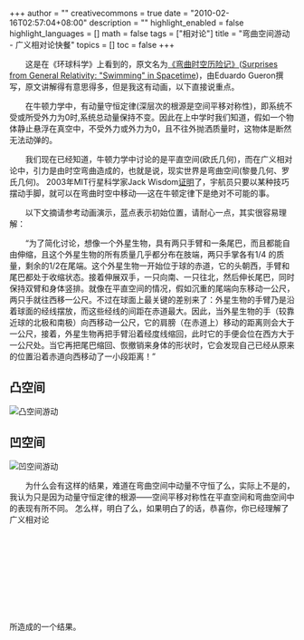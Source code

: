 +++
author = ""
creativecommons = true
date = "2010-02-16T02:57:04+08:00"
description = ""
highlight_enabled = false
highlight_languages = []
math = false
tags = ["相对论"]
title = "弯曲空间游动 - 广义相对论快餐"
topics = []
toc = false
+++

　　这是在《环球科学》上看到的，原文名为[《弯曲时空历险记》](http://sa.ylib.com/MagArticle.aspx?Unit=featurearticles&id=1439)([Surprises from General Relativity: "Swimming" in Spacetime](https://www.scientificamerican.com/article/surprises-from-general-relativity/))，由Eduardo Gueron撰写，原文讲解得有意思得多，但是我这有动画，以下直接说重点。

　　在牛顿力学中，有动量守恒定律(深层次的根源是空间平移对称性)，即系统不受或所受外力为0时,系统总动量保持不变。因此在上中学时我们知道，假如一个物体静止悬浮在真空中，不受外力或外力为0，且不往外抛洒质量时，这物体是断然无法动弹的。

　　我们现在已经知道，牛顿力学中讨论的是平直空间(欧氏几何)，而在广义相对论中，引力是由时空弯曲造成的，也就是说，现实世界是弯曲空间(黎曼几何、罗氏几何)。
2003年MIT行星科学家Jack Wisdom[证明](https://groups.csail.mit.edu/mac/users/wisdom/swimming.pdf)了，宇航员只要以某种技巧摆动手脚，就可以在弯曲时空中移动──这在牛顿定律下是绝对不可能的事。

　　以下文摘请参考动画演示，蓝点表示初始位置，请耐心一点，其实很容易理解：

　　“为了简化讨论，想像一个外星生物，具有两只手臂和一条尾巴，而且都能自由伸缩，且这个外星生物的所有质量几乎都分布在肢端，两只手掌各有1/4 的质量，剩余的1/2在尾端。这个外星生物一开始位于球的赤道，它的头朝西，手臂和尾巴都处于收缩状态。接着伸展双手，一只向南、一只往北，然后伸长尾巴，同时保持双臂和身体竖排。就像在平直空间的情况，假如沉重的尾端向东移动一公尺，两只手就往西移一公尺。不过在球面上最关键的差别来了：外星生物的手臂乃是沿着球面的经线摆放，而这些经线的间距在赤道最大。因此，当外星生物的手（较靠近球的北极和南极）向西移动一公尺，它的肩膀（在赤道上）移动的距离则会大于一公尺，接着，外星生物再把手臂沿着经度线缩回，此时它的手便会位在西方大于一公尺处。当它再把尾巴缩回、恢撤销来身体的形状时，它会发现自己已经从原来的位置沿着赤道向西移动了一小段距离！”

## 凸空间
![凸空间游动](/img/swim-in-positively-curved-space.gif)

## 凹空间
![凹空间游动](/img/swim-in-negatively-curved-space.gif)

　　为什么会有这样的结果，难道在弯曲空间中动量不守恒了么，实际上不是的，我认为只是因为动量守恒定律的根源——空间平移对称性在平直空间和弯曲空间中的表现有所不同。
怎么样，明白了么，如果明白了的话，恭喜你，你已经理解了广义相对论

&nbsp;

&nbsp;

&nbsp;

&nbsp;

&nbsp;

所造成的一个结果。
